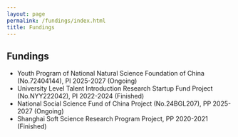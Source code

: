 ```yaml
---
layout: page
permalink: /fundings/index.html
title: Fundings
---
```


## Fundings

- Youth Program of National Natural Science Foundation of China (No.72404144),         PI                           2025-2027 (Ongoing)
- University Level Talent Introduction Research Startup Fund Project (No.NYY222042),   PI                           2022-2024 (Finished)
- National Social Science Fund of China Project (No.24BGL207),                         PP                           2025-2027 (Ongoing)
- Shanghai Soft Science Research Program Project,                                      PP                           2020-2021 (Finished)
